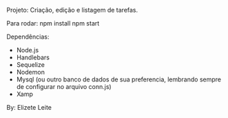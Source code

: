 Projeto:
Criação, edição e listagem de tarefas.

Para rodar:
npm install
npm start

Dependências:
- Node.js
- Handlebars
- Sequelize
- Nodemon
- Mysql (ou outro banco de dados de sua preferencia, lembrando sempre de configurar no arquivo conn.js)
- Xamp

By: Elizete Leite
